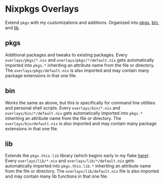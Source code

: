 # Nixpkgs Overlays

Extend `pkgs` with my customizations and additions. Organized into
[pkgs](https://github.com/suderman/nixos/tree/main/overlays/pkgs),
[bin](https://github.com/suderman/nixos/tree/main/overlays/bin), and
[lib](https://github.com/suderman/nixos/tree/main/overlays/lib). 

## pkgs

Additional packages and tweaks to existing packages. Every
`overlays/pkgs/*.nix` and `overlays/pkgs/*/default.nix` gets automatically
imported into `pkgs.*` inheriting an attribute name from the file or directory.
The `overlays/pkgs/default.nix` is also imported and may contain many package
extensions in that one file.

## bin

Works the same as above, but this is specifically for command line utilities
and personal shell scripts. Every `overlays/bin/*.nix` and
`overlays/bin/*/default.nix` gets automatically imported into `pkgs.*`
inheriting an attribute name from the file or directory. The
`overlays/bin/default.nix` is also imported and may contain many package
extensions in that one file.

## lib

Extends the `pkgs.this.lib` library (which begins early in my flake
[here](https://github.com/suderman/nixos/blob/main/default.nix#L31)). Every
`overlays/lib/*.nix` and `overlays/lib/*/default.nix` gets automatically
imported into `pkgs.this.lib.*` inheriting an attribute name from the file or
directory. The `overlays/lib/default.nix` file is also imported and may contain
many lib functions in that one file.

